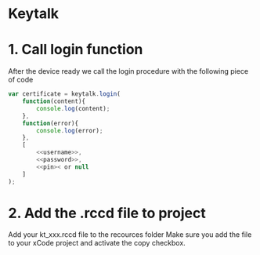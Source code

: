 # Keytalk

# 1. Call login function
After the device ready we call the login procedure with the following piece of code 

```javascript
var certificate = keytalk.login(
    function(content){
        console.log(content);
    },
    function(error){
        console.log(error);
    },
    [
        <<username>>,
        <<password>>,
        <<pin>< or null
    ]
);
```

# 2. Add the .rccd file to project
Add your kt_xxx.rccd file to the recources folder
Make sure you add the file to your xCode project and activate the copy checkbox.
